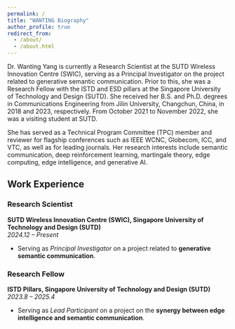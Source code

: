 ```yaml
---
permalink: /
title: "WANTING Biography"
author_profile: true
redirect_from: 
  - /about/
  - /about.html
---
```

Dr. Wanting Yang is currently a Research Scientist at the SUTD Wireless Innovation Centre (SWIC), serving as a Principal Investigator on the project related to generative semantic communication. Prior to this, she was a Research Fellow with the ISTD and ESD pillars at the Singapore University of Technology and Design (SUTD). She received her B.S. and Ph.D. degrees in Communications Engineering from Jilin University, Changchun, China, in 2018 and 2023, respectively. From October 2021 to November 2022, she was a visiting student at SUTD.

She has served as a Technical Program Committee (TPC) member and reviewer for flagship conferences such as IEEE WCNC, Globecom, ICC, and VTC, as well as for leading journals. Her research interests include semantic communication, deep reinforcement learning, martingale theory, edge computing, edge intelligence, and generative AI.

## Work Experience

###  Research Scientist  
**SUTD Wireless Innovation Centre (SWIC), Singapore University of Technology and Design (SUTD)**  
*2024.12 – Present*  
- Serving as *Principal Investigator* on a project related to **generative semantic communication**.

###  Research Fellow  
**ISTD Pillars, Singapore University of Technology and Design (SUTD)**  
*2023.8 – 2025.4*  
- Serving as *Lead Participant* on a project on the **synergy between edge intelligence and semantic communication**.

